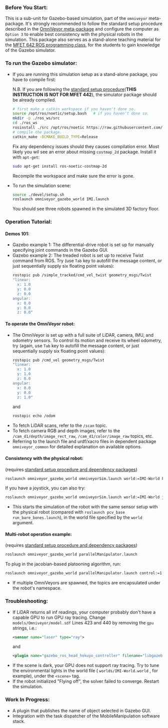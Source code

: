 ### Before You Start:
  This is a sub-unit for Gazebo-based simulation, part of the `omniveyor` meta-package. It's strongly recommended to follow the standard setup procedure described in the [OmniVeyor meta-package](https://github.com/HaoguangYang/omniveyor) and configure the computer as `Option 3` to enable best consistency with the physical robots in the simulation. This package also serves as a stand-alone teaching material for the [MFET 642 ROS programming class](https://web.ics.purdue.edu/~rvoyles/Classes/ROS_MFET642/index.html), for the students to gain knowledge of the Gazebo simulator.

### To run the Gazebo simulator:
  - If you are running this simulation setup as a stand-alone package, you have to compile first:
    
    N.B. If you are following the [standard setup procedure](https://github.com/HaoguangYang/omniveyor)(**THIS INSTRUCTION IS NOT FOR MFET 442**), the simulator package should be already compiled.
    
    ```sh
    # first make a catkin workspace if you haven't done so.
    source /opt/ros/noetic/setup.bash   # if you haven't done so.
    mkdir -p ./ros_ws/src
    cd ./ros_ws
    rosinstall ./src /opt/ros/noetic https://raw.githubusercontent.com/HaoguangYang/omniveyor_gazebo_world/master/omniveyor_gazebo_world.rosinstall
    # compile the package.
    catkin_make -DCMAKE_BUILD_TYPE=Release
    ```
    Fix any dependency issues should they causes compilation error. Most likely you wil see an error about missing `costmap_2d` package. Install it with `apt-get`:
    ```sh
    sudo apt-get install ros-noetic-costmap-2d
    ```
    Recompile the workspace and make sure the error is gone.

  - To run the simulation scene:
    ```sh
    source ./devel/setup.sh
    roslaunch omniveyor_gazebo_world IMI.launch
    ```
    You should see three robots spawned in the simulated 3D factory floor.

### Operation Tutorial:

#### Demos 101:
  - Gazebo example 1: The differential-drive robot is set up for manually specifying joint commands in the Gazebo GUI.
  - Gazebo example 2: The treaded robot is set up to receive Twist command from ROS. Try (use `Tab` key to autofill the message content, or just sequentially supply six floating point values):
    ```sh
    rostopic pub /simple_tracked/cmd_vel_twist geometry_msgs/Twist
    "linear:
      x: 1.0
      y: 0.0
      z: 0.0
    angular:
      x: 0.0
      y: 0.0
      z: 0.0" 
    ```

#### To operate the OmniVeyor robot:
  - The OmniVeyor is set up with a full suite of LiDAR, camera, IMU, and odometry sensors. To control its motion and receive its wheel odometry, try (again, use `Tab` key to autofill the message content, or just sequentially supply six floating point values):
    ```sh
    rostopic pub /cmd_vel geometry_msgs/Twist 
    "linear:
      x: 1.0
      y: 1.0
      z: 0.0
    angular:
      x: 0.0
      y: 0.0
      z: 1.0" 
    ```
    and
    ```sh
    rostopic echo /odom
    ```
  - To fetch LiDAR scans, refer to the `/scan` topic.
  - To fetch camera RGB and depth images, refer to the `/cam_d1/depth/image_rect_raw`, `/cam_d1/color/image_raw` topics, etc.
  - Referring to the launch file and urdf/xacro files in dependent package `omniveyor_common` for detailed explanation on available options.

#### Consistency with the physical robot:
  (requires [standard setup procedure and dependency packages](https://github.com/HaoguangYang/omniveyor))
  ```sh
  roslaunch omniveyor_gazebo_world omniveyorSim.launch world:=IMI-World keyboard_teleop:=1
  ```
  If you have a joystick, you can also try:
  ```sh
  roslaunch omniveyor_gazebo_world omniveyorSim.launch world:=IMI-World joystick_teleop:=1
  ```
  -  This starts the simulation of the robot with the same sensor setup with the physical robot (compared with `roslaunch pcv_base run_bare_bones.launch`), in the world file specified by the `world` argument.

#### Multi-robot operation example:
  (requires [standard setup procedure and dependency packages](https://github.com/HaoguangYang/omniveyor))
  ```sh
  roslaunch omniveyor_gazebo_world parallelManipulator.launch
  ```
  To plug in the jacobian-based platooning algorithm, run:
  ```sh
  roslaunch omniveyor_gazebo_world parallelManipulator.launch control:=1
  ```
  - If multiple OmniVeyors are spawned, the topics are encapsulated under the robot's namespace.

### Troubleshooting:
  - If LiDAR returns all inf readings, your computer probably don't have a capable GPU to run GPU ray tracing. Change `models/Omniveyor/model.sdf` Lines 423 and 440 by removing the `gpu` strings, i.e.:
    ```xml
    <sensor name="laser" type="ray">
    ```
    and
    ```xml
    <plugin name="gazebo_ros_head_hokuyo_controller" filename="libgazebo_ros_laser.so">
    ```
  - If the scene is dark, your GPU does not support ray tracing. Try to tune the environmental lights in the world file ( `worlds/IMI-World.world` , for example), under the `<scene>` tag.
  - If the robot initialized "Flying off", the solver failed to converge. Restart the simulation.

### Work In Progress:
  - A plugin that publishes the name of object selected in Gazebo GUI.
  - Integration with the task dispatcher of the MobileManipulation software stack.

